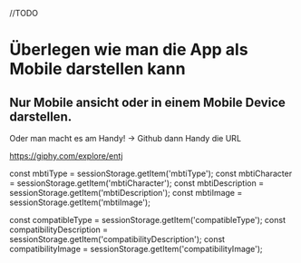 //TODO

# Überlegen wie man die App als Mobile darstellen kann
## Nur Mobile ansicht oder in einem Mobile Device darstellen.

Oder man macht es am Handy! -> Github dann Handy die URL


https://giphy.com/explore/entj

const mbtiType = sessionStorage.getItem('mbtiType');
const mbtiCharacter = sessionStorage.getItem('mbtiCharacter');
const mbtiDescription = sessionStorage.getItem('mbtiDescription');
const mbtiImage = sessionStorage.getItem('mbtiImage');

const compatibleType = sessionStorage.getItem('compatibleType');
const compatibilityDescription = sessionStorage.getItem('compatibilityDescription');
const compatibilityImage = sessionStorage.getItem('compatibilityImage');
